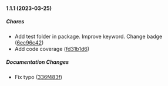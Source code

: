 #### 1.1.1 (2023-03-25)

##### Chores

*  Add test folder in package. Improve keyword. Change badge ([6ec96c42](https://github.com/primno/dpapi/commit/6ec96c4298fa8d3461eb122f388cf861bf627430))
*  Add code coverage ([fd31b1d6](https://github.com/primno/dpapi/commit/fd31b1d682c35289f77aed8a4c3e5ee8ca2ad317))

##### Documentation Changes

*  Fix typo ([336f483f](https://github.com/primno/dpapi/commit/336f483f0a01ccce52cd58695bd787f23a9a385b))

